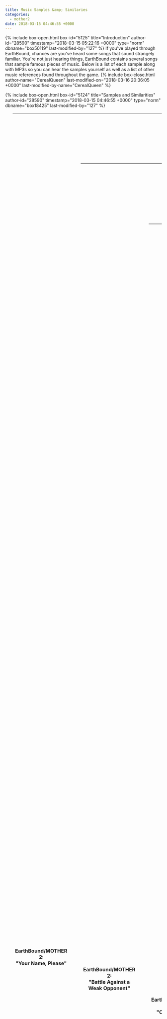 ```yaml
---
title: Music Samples &amp; Similaries
categories:
  - mother2
date: 2018-03-15 04:46:55 +0000
---
```

{% include box-open.html box-id="5125" title="Introduction" author-id="28590" timestamp="2018-03-15 05:22:16 +0000" type="norm" dbname="box50119" last-modified-by="127" %}
If you've played through EarthBound, chances are you've heard some songs that sound strangely familiar. You're not just hearing things, EarthBound contains several songs that sample famous pieces of music. Below is a list of each sample along with MP3s so you can hear the samples yourself as well as a list of other music references found throughout the game.
{% include box-close.html author-name="CerealQueen" last-modified-on="2018-03-16 20:36:05 +0000" last-modified-by-name="CerealQueen" %}

{% include box-open.html box-id="5124" title="Samples and Similarities" author-id="28590" timestamp="2018-03-15 04:46:55 +0000" type="norm" dbname="box18425" last-modified-by="127" %}
<ul class="pics">
	
<li>     
<table class="fixed" >
    <col width="600px" />
    <col width="600px" /> <tr>
<th>
EarthBound/MOTHER 2: <br />"Your Name, Please"<br />
		<ufo src="007- Earthbound - Your Name, Pleasei Sample.mp3" />

</th>


<th>John Phillip Sousa <br />"Liberty Bell March"
<br />

		<ufo src="John Philip Sousa - The Liberty Bell - March Sample.mp3" />
	</th></tr></table>
<br />The naming screen for EarthBound replays the beginning segment of the "Liberty Bell March" repeatedly at different speeds. It is believed this is a nod to Monty Python, which uses the same song as its opening theme.
</li>
</ul>



<ul class="pics">
	
<li>     
<table class="fixed" >
    <col width="600px" />
    <col width="600px" /> <tr>
<th>
EarthBound/MOTHER 2: <br />"Battle Against a Weak Opponent"<br />
		<ufo src="Battle Against Weak Opponent Sample.mp3" />

</th>


<th>The Champs <br />"Tequila"
<br />

		<ufo src="Tequilla Sample.mp3" />
	</th></tr></table>
<br />Battle Against a Weak Opponent bears an uncanny resemblance to the opening to the popular song, "Tequilla".
</li>
</ul>


<ul class="pics">

	<li>
<table class="fixed" >
    <col width="600px" />
    <col width="600px" /> <tr>
<th>
EarthBound/MOTHER 2: <br />"Onett’s Arcade"<br />
		<ufo src="Arcade Sample.mp3" />

</th>


<th>

Xevious <br />Main Stage Theme
<br />

		<ufo src="Xevious Sample.mp3" />
	</th></tr></table>
<br />While this one may not be obvious at first, in the background of Onett's Arcade, the stage theme for the old arcade game, Xevious, can be heard looping.
	</li>
</ul>




<ul class="pics">
	<li>
<table class="fixed" >
    <col width="600px" />
    <col width="600px" /> <tr>
<th>
EarthBound/MOTHER 2: <br />"Tessie Has Been Sighted"<br />
		<ufo src="Tessie Sighted Sample.mp3" />

</th>


<th>
The Beatles<br />"Strawberry Fields Forever"
<br />

		<ufo src="Strawberry Fields Sample.mp3" />
	</th></tr></table>
<br />The calm opening of Tessie Has Been Sighted sounds quite a bit like the very beginning of iconic "Strawberry Fields Forever". EarthBound is known to reference The Beatles quite often, so this is no exception.
	</li>
</ul>



<ul class="pics">
	<li>
<table class="fixed" >
    <col width="300px" />
    <col width="300px" />
    <col width="300px" /> <tr>
<th>
EarthBound/MOTHER 2: <br />"The Skyrunner"<br />
		<ufo src="Sky Runner Sample.mp3" />

</th>


<th>
The Who<br />"We Won’t get Fooled Again"
<br />

		<ufo src="Wont Get Fooled Again Sample.mp3" />


</th>


<th>The Bloody Beetroots<br />"I Love The Bloody Beetroots"
<br />

		<ufo src="I Love the Bloody Beetroots Sample.mp3" />
	</th></tr></table>
<br />The Skyrunner sounds astonishingly similar to two songs, the famous "We Won't Get Fooled Again" and the lesser known, "I Love the Bloody Beetroots". Both songs have similar early melodies on their own, but EB seems to take inspiration from the early guitar rifts of the former while taking a page of the unique background noises of the other. 
	</li>
</ul>




<ul class="pics">
	<li>
<table class="fixed" >
    <col width="600px" />
    <col width="600px" /> <tr>
<th>
EarthBound/MOTHER 2: <br />"Sound Stone"<br />
		<ufo src="Sound Stone Sample.mp3" />

</th>


<th>
John Lennon:<br />"Give Peace a Chance"
<br />

		<ufo src="Give Peace a Chance Sample.mp3" />
	</th></tr></table>
<br />While the Sound Stone's theme may seem pretty standard, it has identical rhythmic beats to "Give Peace a Chance" by the famed John Lennon.
	</li>
</ul>




<ul class="pics">
	<li>
<table class="fixed" >
    <col width="600px" />
    <col width="600px" /> <tr>
<th>
EarthBound/MOTHER 2:<br /> "Enjoy Your Stay"<br />
		<ufo src="Enjoy Your Stay Sample.mp3" />

</th>


<th>
Paul Mauriat <br />"El bimbo" 
<br />

		<ufo src="el Bimbo Sample.mp3" />
	</th></tr></table>
<br />While not a direct sample, the hotel theme from EarthBound is definitely inspired by "el Bimbo". Though they are played in different key, both have strikingly similar melodies.
	</li>
</ul>







<ul class="pics">
	<li>
<table class="fixed" >
    <col width="600px" />
    <col width="600px" /> <tr>
<th>
EarthBound/MOTHER 2: <br />"Franky"<br />
		<ufo src="Franky Sample.mp3" />

</th>


<th>
Chuck Berry<br />"Johnny B. Goode"

<br />

		<ufo src="Johnny B Goode Sample.mp3" />
	</th></tr></table>
<br />One of the most known similarities comes from "Johnny B. Goode" by Chuck Berry. Both the main and rhythmic melodies are mimicked in EB's Franky as well as its other variations in the other Mother games.
	</li>
</ul>




<ul class="pics">
	<li>
<table class="fixed" >
    <col width="600px" />
    <col width="600px" /> <tr>
<th>
EarthBound/MOTHER 2: <br />"Dead-End Chaos Theater"<br />
		<ufo src="Dead End Sample.mp3" />

</th>


<th>
Robert Johnson <br />"Sweet Home Chicago"

<br />

		<ufo src="Sweet Home Chicago Sample.mp3" />
	</th></tr></table>
<br />Dead-End Chaos Theater copies the guitar melody straight from Robert Johnson's "Sweet Home Chicago". It should be noted this song was in the famous "Blues Brothers" movie, which the Runaway Five were heavily inspired by.
	</li>
</ul>


<ul class="pics">
	<li>
<table class="fixed" >
    <col width="300px" />
    <col width="300px" />
    <col width="300px" /> <tr>
<th>
EarthBound/MOTHER 2: <br />"Boris' Cocktail"<br />
		<ufo src="098- Earthbound - Boris_ Cocktail Sample.mp3" />

</th>


<th>
Francis Scott Key<br />"Star Spangled Banner"
<br />

		<ufo src="The Star-Spangled Banner (Instrumental) Sample.mp3" />


</th>


<th>Leroy Shield<br />"Good Old Days"
<br />

		<ufo src="The Little Rascals - (Good Old Days) Theme Song Our Gang Comedy Sample.mp3" />
	</th></tr></table>
<br />The song that plays in Jackie's Cafe has two different pieces of music in its own tune. First, a sample of the United State's national anthem in hidden within the song. Bits of the theme song to The Little Rascals can also be heard.
	</li>
</ul>



<ul class="pics">
	<li>
<table class="fixed" >
    <col width="600px" />
    <col width="600px" /> <tr>
<th>
EarthBound/MOTHER 2: <br />"Runaway Five’s Final Performance"<br />
		<ufo src="Runaway Five Final Sample.mp3" />

</th>


<th>
The Doors<br />"The Changeling"

<br />

		<ufo src="The Doors Sample.mp3" />
	</th></tr></table>
<br />Not only are both rhythms quite similar, but lyrics in the song "The Changeling" are about money issues, very similar to the situations the Runaway Five seem to find themselves in.
	</li>
</ul>




<ul class="pics">
	<li>
<table class="fixed" >
    <col width="600px" />
    <col width="600px" /> <tr>
<th>
EarthBound/MOTHER 2: <br />"Bed and Breakfast"<br />
		<ufo src="Bed and Breakfast Sample.mp3" />

</th>


<th>
The Beatles<br />"Good Morning, Good Morning"

<br />

		<ufo src="Good Morning Good Morning Sample.mp3" />
	</th></tr></table>
<br />The melody in Bed and Breakfast are the same as "Good Morning, Good Morning", not to mention The Beatle's song does constantly repeat the phrase "good morning." This is another intentional nod to the beloved band.
	</li>
</ul>



<ul class="pics">
	<li>
<table class="fixed" >
    <col width="600px" />
    <col width="600px" /> <tr>
<th>
EarthBound/MOTHER 2: <br />"Get On the Bus"<br />
		<ufo src="Bus Sample.mp3" />

</th>


<th>
The Blues Brothers<br />
"Peter Gunn Theme"

<br />

		<ufo src="peter gunn Sample.mp3" />
	</th></tr></table>
<br />Another well known nod is the theme song to the show, Peter Gunn. The song is composed by The Blues Brothers.
	</li>
</ul>



<ul class="pics">
	<li>
<table class="fixed" >
    <col width="600px" />
    <col width="600px" /> <tr>
<th>
EarthBound/MOTHER 2: <br />"The Place"<br />
		<ufo src="The Place Sample.mp3" />

</th>


<th>
The Beach Boys<br />"Deirdre"

<br />

		<ufo src="Deidre Sample.mp3" />
	</th></tr></table>
<br />The main sounds in The Place are actually samples of the music in the first few seconds of "Deidre" by The Beach Boys.
	</li>
</ul>



<ul class="pics">
	<li>
<table class="fixed" >
    <col width="600px" />
    <col width="600px" /> <tr>
<th>
EarthBound/MOTHER 2: <br />"The Cliff that Time Forgot"<br />
		<ufo src="The Cliff that Time Forgot Sample.mp3" />

</th>


<th>
Claude Joseph Rouget de Lisle <br />"La Marseillaise"

<br />

		<ufo src="National French Sample.mp3" />
	</th></tr></table>
<br />The trumpets were taken from a brief spipet of La Marseillaise, the National Anthem of France. The beginning of the song was also used in the Beatles hit-song, "Love is All You Need", so it may have been inspired by that.
	</li>
</ul>



<ul class="pics">
	<li>
<table class="fixed" >
    <col width="600px" />
    <col width="600px" /> <tr>
<th>
EarthBound/MOTHER 2: <br />"Moonside Swing"<br />
		<ufo src="Moonside Swing Sample.mp3" />

</th>


<th>
Ric Ocasek<br />"Keep on Laughin’"
<br />

		<ufo src="Keep on Laughing Sample.mp3" />
	</th></tr></table>
<br />Both the melody and random sound effects from Moonside Swing are very similar to Ric Ocasek's "Keep in Laughing".
	</li>
</ul>



<ul class="pics">
	<li>
<table class="fixed" >
    <col width="600px" />
    <col width="600px" /> <tr>
<th>
EarthBound/MOTHER 2: <br />"The Metropolis of Fourside"<br />
		<ufo src="Fourside Sample.mp3" />

</th>


<th>
The Beatles<br />"Doctor Robert"
<br />

		<ufo src="Doctor Robert Sample.mp3" />
	</th></tr></table>
<br />This one may not be the most noticeable, but it seems the theme of Fourside really took inspiration from "Doctor Robert". The back melody is quite similar and the horns seem to play the vocal melody from The Beatles' song.
	</li>
</ul>





<ul class="pics">
	<li>
<table class="fixed" >
    <col width="600px" />
    <col width="600px" /> <tr>
<th>
EarthBound/MOTHER 2: <br />"Megaton Walk"<br />
		<ufo src="115- Earthbound - Megaton Walk sample.mp3" />

</th>


<th>
The Beatles<br />"Sgt. Pepper's Lonely Hearts Club Band (Reprise)"
<br />

		<ufo src="Sgt. Pepper's Lonely Hearts Club Band (Reprise) sample.mp3" />
	</th></tr></table>
<br />Both "Megaton Walk" and "Sgt. Pepper's Lonely Hearts Club Band (Reprise)" have the same percussion beats and it's another clear reference to the Beatles.
	</li>
</ul>



<ul class="pics">
	<li>
<table class="fixed" >
    <col width="300px" />
    <col width="300px" />
    <col width="300px" /> <tr>
<th>
EarthBound/MOTHER 2: <br />"Buy Somethin, Will Ya!"<br />
		<ufo src="026- Earthbound - Buy Somethin_ Will Ya!) sample.mp3" />

</th>


<th>
The Beatles<br />"When I'm 64"
<br />

		<ufo src="Paul McCartney - When I'm 64 Original sample.mp3" />


</th>


<th>Dallas String Band<br />"Dallas Rag"
<br />

		<ufo src="Dallas String Band - Dallas Rag sample.mp3" />
	</th></tr></table>
<br />While not one of the most obvious, "When I'm 64" does bear a resemblance to "Buy Somethin, Will Ya!" and given how many Beatles songs inspired the music, it would not be surprising. "Dallas Rag" is strikingly similar as well.
	</li>
</ul>



<ul class="pics">
	<li>
<table class="fixed" >
    <col width="600px" />
    <col width="600px" /> <tr>
<th>
EarthBound/MOTHER 2: <br />"Smiles and Tears"<br />
		<ufo src="153- Earthbound - Smiles and Tears sample.mp3" />

</th>


<th>
John Lennon and The Plastic U.F.Ono Band<br />"Mind Games"
<br />

		<ufo src="Mind Games - John Lennon and The Plastic U.F.Ono Band sample.mp3" />
	</th></tr></table>
<br />While not identical, both the beginning of "Smiles and Tears" and "Mind Games" have a similar melody.
	</li>
</ul>
{% include box-close.html author-name="CerealQueen" last-modified-on="2019-06-06 13:00:36 +0000" last-modified-by-name="CerealQueen" %}

{% include box-open.html box-id="5126" title="References" author-id="28590" timestamp="2018-03-15 05:22:59 +0000" type="norm" dbname="box64522" last-modified-by="127" %}
<b>Yesterday</b>
<br />
The Beatles song "Yesterday" is referenced in southern Onett in a pop quiz. This is found only in EarthBound and not MOTHER 2.
<br /><br />
<b>Money (That's What I Want)</b>
<br />
A member of the Runaway 5 sings a song similar to "Money" by Barret Strong, which was covered by The Beatles.
<br /><br />
<b>Yellow Submarine</b>
<br />
A yellow submarine, similar to the one from The Beatles "Yellow Submarine" cartoon, is found within Dungeon Man.
<br /><br />
<b>Starman</b>
<br />
Starman is an enemy in EarthBound as well the name of a David Bowie song.
<br /><br />
<b>Diamond Dogs</b>
<br />
Diamond Dog is a boss in EarthBound as well the name of a David Bowie song.
{% include box-close.html author-name="CerealQueen" last-modified-on="2018-03-15 05:23:24 +0000" last-modified-by-name="CerealQueen" %}
